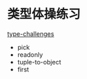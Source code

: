 # 类型体操练习

[type-challenges](https://github.com/type-challenges/type-challenges)

- pick
- readonly
- tuple-to-object
- first
